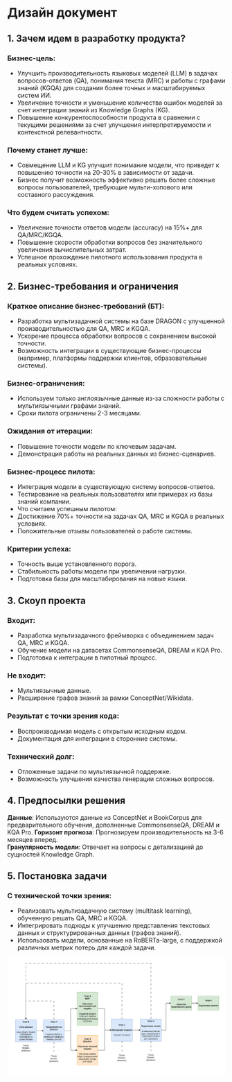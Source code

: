 # Дизайн документ
## 1. Зачем идем в разработку продукта?
### Бизнес-цель:
* Улучшить производительность языковых моделей (LLM) в задачах вопросов-ответов (QA), понимания текста (MRC) и работы с графами знаний (KGQA) для создания более точных и масштабируемых систем ИИ.
* Увеличение точности и уменьшение количества ошибок моделей за счет интеграции знаний из Knowledge Graphs (KG).
* Повышение конкурентоспособности продукта в сравнении с текущими решениями за счет улучшения интерпретируемости и контекстной релевантности.
### Почему станет лучше:
* Совмещение LLM и KG улучшит понимание модели, что приведет к повышению точности на 20-30% в зависимости от задачи.
* Бизнес получит возможность эффективно решать более сложные вопросы пользователей, требующие мульти-хопового или составного рассуждения.
### Что будем считать успехом:
* Увеличение точности ответов модели (accuracy) на 15%+ для QA/MRC/KGQA.
* Повышение скорости обработки вопросов без значительного увеличения вычислительных затрат.
* Успешное прохождение пилотного использования продукта в реальных условиях.
## 2. Бизнес-требования и ограничения
### Краткое описание бизнес-требований (БТ):
* Разработка мультизадачной системы на базе DRAGON с улучшенной производительностью для QA, MRC и KGQA.
* Ускорение процесса обработки вопросов с сохранением высокой точности.
* Возможность интеграции в существующие бизнес-процессы (например, платформы поддержки клиентов, образовательные системы).
### Бизнес-ограничения:
* Используем только англоязычные данные из-за сложности работы с мультиязычными графами знаний.
* Сроки пилота ограничены 2-3 месяцами.
### Ожидания от итерации:
* Повышение точности модели по ключевым задачам.
* Демонстрация работы на реальных данных из бизнес-сценариев.
### Бизнес-процесс пилота:
* Интеграция модели в существующую систему вопросов-ответов.
* Тестирование на реальных пользователях или примерах из базы знаний компании.
* Что считаем успешным пилотом:
* Достижение 70%+ точности на задачах QA, MRC и KGQA в реальных условиях.
* Положительные отзывы пользователей о работе системы.
### Критерии успеха:
* Точность выше установленного порога.
* Стабильность работы модели при увеличении нагрузки.
* Подготовка базы для масштабирования на новые языки.
## 3. Скоуп проекта
### Входит:
* Разработка мультизадачного фреймворка с объединением задач QA, MRC и KGQA.
* Обучение модели на датасетах CommonsenseQA, DREAM и KQA Pro.
* Подготовка к интеграции в пилотный процесс.
### Не входит:
* Мультиязычные данные.
* Расширение графов знаний за рамки ConceptNet/Wikidata.
### Результат с точки зрения кода:
* Воспроизводимая модель с открытым исходным кодом.
* Документация для интеграции в сторонние системы.
### Технический долг:
* Отложенные задачи по мультиязычной поддержке.
* Возможность улучшения качества генерации сложных вопросов.
## 4. Предпосылки решения
**Данные**: Используются данные из ConceptNet и BookCorpus для предварительного обучения, дополненные CommonsenseQA, DREAM и KQA Pro.
**Горизонт прогноза**: Прогнозируем производительность на 3-6 месяцев вперед.  
**Гранулярность модели**: Отвечает на вопросы с детализацией до сущностей Knowledge Graph.
## 5. Постановка задачи
### С технической точки зрения:
* Реализовать мультизадачную систему (multitask learning), обученную решать QA, MRC и KGQA.
* Интегрировать подходы к улучшению представления текстовых данных и структурированных данных (графов знаний).
* Использовать модели, основанные на RoBERTa-large, с поддержкой различных метрик потерь для каждой задачи.

![schema](/figs/schema.png)


